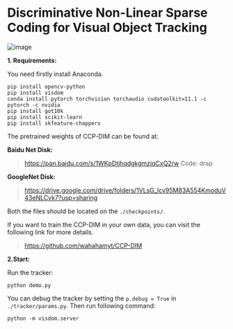 # Discriminative Non-Linear Sparse Coding for Visual Object Tracking

![image](https://github.com/wahahamyt/DKSRC_Tracking/blob/main/5ehecb.gif)

**1. Requirements:**

You need firstly install Anaconda.

```shell
pip install opencv-python
pip install visdom
conda install pytorch torchvision torchaudio cudatoolkit=11.1 -c pytorch -c nvidia
pip install got10k
pip install scikit-learn
pip install skfeature-chappers
```
The pretrained weights of CCP-DIM can be found at:


**Baidu Net Disk:**

> https://pan.baidu.com/s/1WKpDtjhqdgkgmzjqCxQ2rw 
Code: drap 


**GoogleNet Disk:**

> https://drive.google.com/drive/folders/1VLsG_lcv95M83A554KmoduV43eNLCvk7?usp=sharing 

Both the files should be located on the `./checkpoints/`.

If you want to train the CCP-DIM in your own data, you can visit the following link for more details. 
> https://github.com/wahahamyt/CCP-DIM



**2.Start:**

Run the tracker:
```shell
python demo.py
```

You can debug the tracker by setting the ```p.debug = True``` in ```./tracker/params.py```.
Then run following command:
```
python -m visdom.server
```






